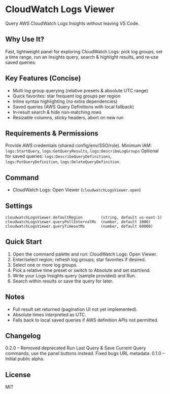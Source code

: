# CloudWatch Logs Viewer

Query AWS CloudWatch Logs Insights without leaving VS Code.

## Why Use It?
Fast, lightweight panel for exploring CloudWatch Logs: pick log groups, set a time range, run an Insights query, search & highlight results, and re‑use saved queries.

## Key Features (Concise)
* Multi log group querying (relative presets & absolute UTC range)
* Quick favorites: star frequent log groups per region
* Inline syntax highlighting (no extra dependencies)
* Saved queries (AWS Query Definitions with local fallback)
* In‑result search & hide non‑matching rows
* Resizable columns, sticky headers, abort on new run

## Requirements & Permissions
Provide AWS credentials (shared config/env/SSO/role). Minimum IAM:
`logs:StartQuery`, `logs:GetQueryResults`, `logs:DescribeLogGroups`
Optional for saved queries: `logs:DescribeQueryDefinitions`, `logs:PutQueryDefinition`, `logs:DeleteQueryDefinition`.

## Command
* CloudWatch Logs: Open Viewer (`cloudwatchLogsViewer.open`)

## Settings
```
cloudwatchLogsViewer.defaultRegion        (string, default us-east-1)
cloudwatchLogsViewer.queryPollIntervalMs  (number, default 1000)
cloudwatchLogsViewer.queryTimeoutMs       (number, default 60000)
```

## Quick Start
1. Open the command palette and run: CloudWatch Logs: Open Viewer.
2. Enter/select region; refresh log groups; star favorites if desired.
3. Select one or more log groups.
4. Pick a relative time preset or switch to Absolute and set start/end.
5. Write your Logs Insights query (sample provided) and Run.
6. Search within results or save the query for later.

## Notes
* Full result set returned (pagination UI not yet implemented).
* Absolute times interpreted as UTC.
* Falls back to local saved queries if AWS definition APIs not permitted.

## Changelog
0.2.0 – Removed deprecated Run Last Query & Save Current Query commands; use the panel buttons instead. Fixed bugs URL metadata.
0.1.0 – Initial public alpha.

## License
MIT

